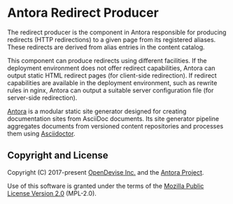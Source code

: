 # Antora Redirect Producer

The redirect producer is the component in Antora responsible for producing redirects (HTTP redirections) to a given page from its registered aliases.
These redirects are derived from alias entries in the content catalog.

This component can produce redirects using different facilities.
If the deployment environment does not offer redirect capabilities, Antora can output static HTML redirect pages (for client-side redirection).
If redirect capabilities are available in the deployment environment, such as rewrite rules in nginx, Antora can output a suitable server configuration file (for server-side redirection).

[Antora](https://antora.org) is a modular static site generator designed for creating documentation sites from AsciiDoc documents.
Its site generator pipeline aggregates documents from versioned content repositories and processes them using [Asciidoctor](https://asciidoctor.org).

## Copyright and License

Copyright (C) 2017-present [OpenDevise Inc.](https://opendevise.com) and the [Antora Project](https://antora.org).

Use of this software is granted under the terms of the [Mozilla Public License Version 2.0](https://www.mozilla.org/en-US/MPL/2.0/) (MPL-2.0).
